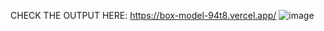 CHECK THE OUTPUT HERE:
https://box-model-94t8.vercel.app/
![image](https://user-images.githubusercontent.com/112110461/195513346-76ab6d79-29e5-4d2a-90e0-d5c65988305e.png)
